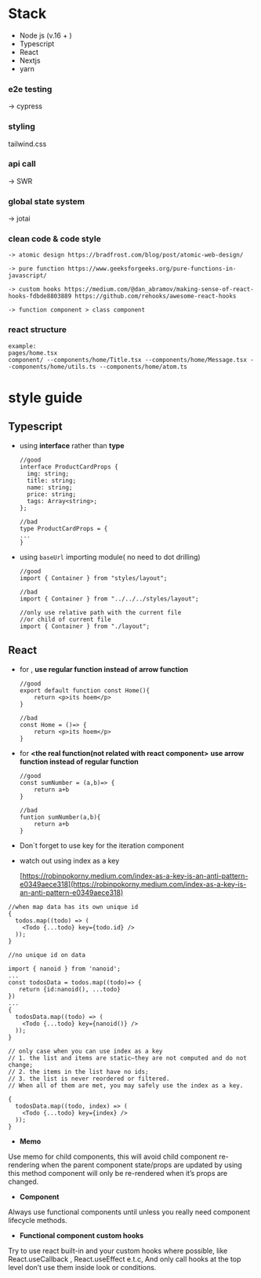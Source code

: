 # Stack
- Node js (v.16 + )
- Typescript
- React
- Nextjs
- yarn

### e2e testing
-> cypress

### styling
tailwind.css


### api call
-> SWR

### global state system
-> jotai

### clean code & code style
```
-> atomic design https://bradfrost.com/blog/post/atomic-web-design/

-> pure function https://www.geeksforgeeks.org/pure-functions-in-javascript/

-> custom hooks https://medium.com/@dan_abramov/making-sense-of-react-hooks-fdbde8803889 https://github.com/rehooks/awesome-react-hooks

-> function component > class component
```

### react structure
```
example:
pages/home.tsx
component/ --components/home/Title.tsx --components/home/Message.tsx --components/home/utils.ts --components/home/atom.ts
```

# style guide

## **Typescript**

- using **interface** rather than **type**
    
    ```tsx
    //good
    interface ProductCardProps {
      img: string;
      title: string;
      name: string;
      price: string;
      tags: Array<string>;
    };
    
    //bad 
    type ProductCardProps = {
    ...
    }
    
    ```
    

- using `baseUrl` importing module( no need to dot drilling)
    
    ```tsx
    //good
    import { Container } from "styles/layout";
    
    //bad
    import { Container } from "../../../styles/layout";
    
    //only use relative path with the current file
    //or child of current file
    import { Container } from "./layout";
    ```
    

## React

- for **<the react component>**, **use regular function instead of arrow function**
    
    ```tsx
    //good
    export default function const Home(){
        return <p>its hoem</p>
    }
    
    //bad
    const Home = ()=> {
        return <p>its hoem</p>
    }
    
    ```
    

- for **<the real function(not related with react component>** **use arrow function instead of regular function**
    
    ```tsx
    //good
    const sumNumber = (a,b)=> {
        return a+b
    }
    
    //bad
    funtion sumNumber(a,b){
        return a+b
    }
    ```
    

- Don`t forget to use key for the iteration component
- watch out using index as a key
    
    [https://robinpokorny.medium.com/index-as-a-key-is-an-anti-pattern-e0349aece318](https://robinpokorny.medium.com/index-as-a-key-is-an-anti-pattern-e0349aece318)
    

```tsx
//when map data has its own unique id
{
  todos.map((todo) => (
    <Todo {...todo} key={todo.id} />
  ));
}

//no unique id on data

import { nanoid } from 'nanoid';
...
const todosData = todos.map((todo)=> {
   return {id:nanoid(), ...todo}
})
...
{
  todosData.map((todo) => (
    <Todo {...todo} key={nanoid()} />
  ));
}

// only case when you can use index as a key
// 1. the list and items are static–they are not computed and do not change;
// 2. the items in the list have no ids;
// 3. the list is never reordered or filtered.
// When all of them are met, you may safely use the index as a key.

{
  todosData.map((todo, index) => (
    <Todo {...todo} key={index} />
  ));
}

```

- **Memo**

Use memo for child components, this will avoid child component re-rendering when the parent component state/props are updated by using this method component will only be re-rendered when it’s props are changed.

- **Component**

Always use functional components until unless you really need component lifecycle methods.

- **Functional component custom hooks**

Try to use react built-in and your custom hooks where possible, like React.useCallback , React.useEffect e.t.c, And only call hooks at the top level don’t use them inside look or conditions.

    

